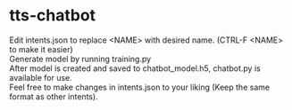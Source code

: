 # tts-chatbot

Edit intents.json to replace &lt;NAME&gt; with desired name. (CTRL-F &lt;NAME&gt; to make it easier)  
Generate model by running training.py  
After model is created and saved to chatbot_model.h5, chatbot.py is available for use.  
Feel free to make changes in intents.json to your liking (Keep the same format as other intents).